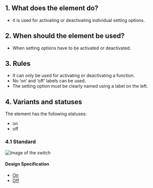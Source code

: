 ## 1. What does the element do?
*   It is used for activating or deactivating individual setting options.

## 2. When should the element be used?
*   When setting options have to be activated or deactivated.

## 3. Rules
*   It can only be used for activating or deactivating a function.
*   No ‘on’ and ‘off’ labels can be used.
*   The setting option must be clearly named using a label on the left.

## 4. Variants and statuses
The element has the following statuses: 
* on
* off

### 4.1 Standard
![Image of the switch](https://raw.githubusercontent.com/sbb-design-systems/sbb-design-system/master/mobile/elements/switch/images/ME09_Standard.png 'class: image')

#### Design Specification
*   [On](https://sbb.invisionapp.com/d/main#/console/14051805/312301065/inspect)
*   [Off](https://sbb.invisionapp.com/d/main#/console/14051805/312301064/inspect)